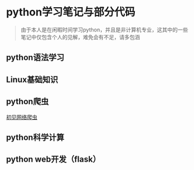 # python学习笔记与部分代码
>由于本人是在闲暇时间学习python，并且是非计算机专业，这其中的一些笔记中仅包含个人的见解，难免会有不足，请多包涵
## python语法学习
## Linux基础知识
## python爬虫
[初见网络爬虫](https://github.com/zhufeng2/Python/blob/master/%E7%88%AC%E8%99%AB/%E7%AC%94%E8%AE%B0/%E5%88%9D%E8%A7%81%E7%BD%91%E7%BB%9C%E7%88%AC%E8%99%AB.md)
## python科学计算
## python web开发（flask）


